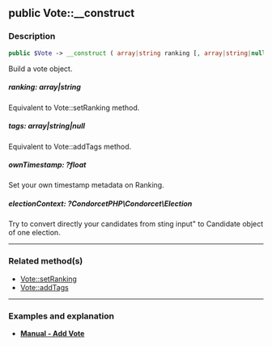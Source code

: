 ## public Vote::__construct

### Description    

```php
public $Vote -> __construct ( array|string ranking [, array|string|null tags = null , ?float ownTimestamp = null , ?CondorcetPHP\Condorcet\Election electionContext = null] )
```

Build a vote object.
    

##### **ranking:** *array|string*   
Equivalent to Vote::setRanking method.    


##### **tags:** *array|string|null*   
Equivalent to Vote::addTags method.    


##### **ownTimestamp:** *?float*   
Set your own timestamp metadata on Ranking.    


##### **electionContext:** *?CondorcetPHP\Condorcet\Election*   
Try to convert directly your candidates from sting input" to Candidate object of one election.    

---------------------------------------

### Related method(s)      

* [Vote::setRanking](../Vote%20Class/public%20Vote--setRanking.md)    
* [Vote::addTags](../Vote%20Class/public%20Vote--addTags.md)    

---------------------------------------

### Examples and explanation

* **[Manual - Add Vote](https://github.com/julien-boudry/Condorcet/wiki/II-%23-B.-Vote-management-%23-1.-Add-Vote)**    
